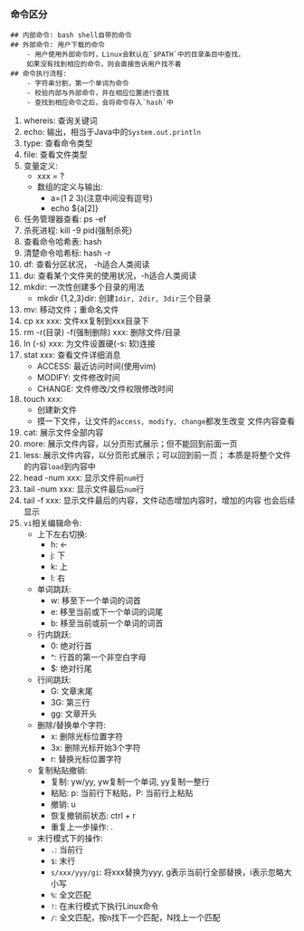### 命令区分
    ## 内部命令: bash shell自带的命令
    ## 外部命令: 用户下载的命令
        - 用户使用外部命令时，Linux会默认在`$PATH`中的目录条目中查找，
        如果没有找到相应的命令，则会直接告诉用户找不着
    ## 命令执行流程:
        - 字符串分割，第一个单词为命令
        - 校验内部与外部命令，并在相应位置进行查找
        - 查找到相应命令之后，会将命令存入`hash`中
1. whereis: 查询关键词
2. echo: 输出，相当于Java中的`System.out.println`
3. type: 查看命令类型
4. file: 查看文件类型
5. 变量定义:
    - xxx = ?
    - 数组的定义与输出:
        - a=(1 2 3)(注意中间没有逗号)
        - echo ${a[2]}
6. 任务管理器查看: ps -ef
7. 杀死进程: kill -9 pid(强制杀死)
8. 查看命令哈希表: hash
9. 清楚命令哈希标: hash -r
10. df: 查看分区状况， -h适合人类阅读
11. du: 查看某个文件夹的使用状况，-h适合人类阅读
12. mkdir: 一次性创建多个目录的用法 
    - mkdir {1,2,3}dir: 创建`1dir, 2dir, 3dir`三个目录
13. mv: 移动文件；重命名文件
14. cp xx xxx: 文件xx复制到xxx目录下
15. rm -r(目录) -f(强制删除) xxx: 删除文件/目录
16. ln (-s) xxx: 为文件设置硬(-s: 软)连接 
17. stat xxx: 查看文件详细消息
    - ACCESS: 最近访问时间(使用vim)
    - MODIFY: 文件修改时间
    - CHANGE: 文件修改/文件权限修改时间
18. touch xxx: 
    - 创建新文件
    - 摸一下文件，让文件的`access, modify, change`都发生改变
文件内容查看
19. cat: 展示文件全部内容
20. more: 展示文件内容，以分页形式展示；但不能回到前面一页
21. less: 展示文件内容，以分页形式展示；可以回到前一页；
        本质是将整个文件的内容`load`到内容中
22. head -num xxx: 显示文件前`num`行
23. tail -num xxx: 显示文件最后`num`行
24. tail -f xxx: 显示文件最后的内容，文件动态增加内容时，增加的内容
也会后续显示
25. `vi`相关编辑命令:
    - 上下左右切换:
        - h: <-
        - j: 下
        - k: 上
        - l: 右
    - 单词跳跃:
        - w: 移至下一个单词的词首
        - e: 移至当前或下一个单词的词尾
        - b: 移至当前或前一个单词的词首
    - 行内跳跃:
        - 0: 绝对行首
        - ^: 行首的第一个非空白字母
        - $: 绝对行尾
    - 行间跳跃:
        - G: 文章末尾
        - 3G: 第三行
        - gg: 文章开头
    - 删除/替换单个字符:
        - x: 删除光标位置字符
        - 3x: 删除光标开始3个字符
        - r: 替换光标位置字符    
    - 复制粘贴撤销:
        - 复制: yw/yy, yw复制一个单词, yy复制一整行
        - 粘贴: p: 当前行下粘贴，P: 当前行上粘贴 
        - 撤销: u
        - 恢复撤销前状态: ctrl + r
        - 重复上一步操作: .
    - 末行模式下的操作:
        - `.`: 当前行
        - `$`: 末行
        - `s/xxx/yyy/gi`: 将xxx替换为yyy, g表示当前行全部替换，i表示忽略大小写
        - `%`: 全文匹配
        - `!`: 在末行模式下执行Linux命令
        - `/`: 全文匹配，按n找下一个匹配，N找上一个匹配
